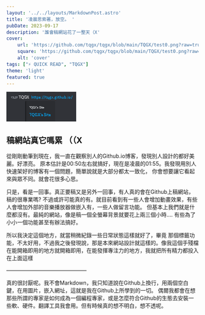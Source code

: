 ```yaml
---
layout: '../../layouts/MarkdownPost.astro'
title: '凌晨思索著，放空。 '
pubDate: 2023-09-17
description: '誰會稿網站花了一整天（X'
cover:
    url: 'https://github.com/tqgx/tqgx/blob/main/TQGX/test0.png?raw=true=true'
    square: 'https://github.com/tqgx/tqgx/blob/main/TQGX/test0.png?raw=true'
    alt: 'cover'
tags: ["⚡ QUICK READ", "TQGX"] 
theme: 'light'
featured: true
---
```



![|inline](https://github.com/tqgx/tqgx/blob/main/TQGX/test0.png?raw=true)

## 稿網站真它嗎累 （（X
從剛剛動筆到現在，我一直在觀察別人的Github.io博客，發現別人設計的都好美麗。好漂亮。
原本估計是00:50左右就搞好，現在是凌晨的01:55。我發現用別人快速架好的博客有一個問題，簡單說就是大部分都太一致化，
你會想要讓它看起來與眾不同。就會花很多心思。


只是，看是一回事。真正要稿又是另外一回事，有人真的會在Github上稿網站，稿的很專業嗎?
不過或許可能真的有。就目前看到有一些人會增加動畫效果，有些人會增加外部的音樂播放器做嵌入有，一些人做留言功能。
但基本上我們就是什麼都沒有。最純的網站，像是稿一個全螢幕背景就要花上兩三個小時.... 有些為了小小一個功能甚至有辦法搞好。


所以我決定這個地方，就當稍微紀錄一些日常狀態這樣就好了，畢竟
那個標籤功能，不太好用，不過我之後發現說，那是本來網站設計就這樣的。像我這個手殘檔
在能開箱即用的地方就開箱即用，在能發揮專注力的地方，我就把所有精力都投入在上面這樣


———————————————


真的很討厭呢。我不會Markdown，我只知道說在Github上換行，用兩個空白鍵，在用圖片，嵌入網址，這就是我在Github上所學到的一切。
偶爾我都會在想那些所謂的專家是如何成為一個編程專家，或是怎麼符合Github的生態去安裝一些軟、硬件。翻譯工具我會用。但有時候真的想不明白，想不透呢。
